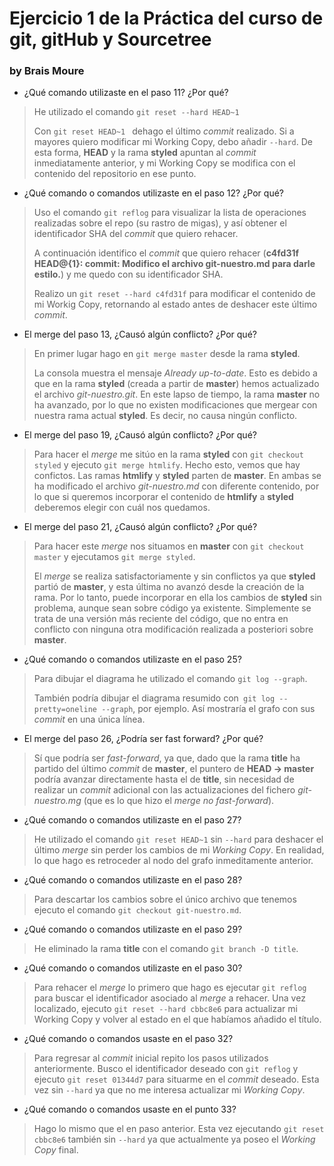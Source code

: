 # Ejercicio 1 de la Práctica del curso de git, gitHub y Sourcetree
### by Brais Moure

* ¿Qué comando utilizaste en el paso 11? ¿Por qué?
> He utilizado el comando `git reset --hard HEAD~1`
> 
> Con `git reset HEAD~1 ` dehago el último *commit* realizado. Si a mayores quiero modificar mi Working Copy, debo añadir `--hard`.
> De esta forma, **HEAD** y la rama **styled** apuntan al *commit* inmediatamente anterior, y mi Working Copy se modifica con el contenido del repositorio en ese punto. 

* ¿Qué comando o comandos utilizaste en el paso 12? ¿Por qué?
> Uso el comando `git reflog` para visualizar la lista de operaciones realizadas sobre el repo (su rastro de migas), y así obtener el identificador SHA del *commit* que quiero rehacer.
> 
> A continuación identifico el *commit* que quiero rehacer (**c4fd31f HEAD@{1}: commit: Modifico el archivo git-nuestro.md para darle estilo.**) y me quedo con su identificador SHA.
> 
> Realizo un `git reset --hard c4fd31f` para modificar el contenido de mi Workig Copy, retornando al estado antes de deshacer este último *commit*.

* El merge del paso 13, ¿Causó algún conflicto? ¿Por qué?
> En primer lugar hago en `git merge master` desde la rama **styled**.
> 
> La consola muestra el mensaje *Already up-to-date*. Esto es debido a que en la rama **styled** (creada a partir de **master**) hemos actualizado el archivo *git-nuestro.git*. En este lapso de tiempo, la rama **master** no ha avanzado, por lo que no existen modificaciones que mergear con nuestra rama actual **styled**. Es decir, no causa ningún conflicto.

* El merge del paso 19, ¿Causó algún conflicto? ¿Por qué?
> Para hacer el *merge* me sitúo en la rama **styled** con `git checkout styled` y ejecuto `git merge htmlify`.
> Hecho esto, vemos que hay confictos. Las ramas **htmlify** y **styled** parten de **master**. En ambas se ha modificado el archivo *git-nuestro.md* con diferente contenido, por lo que si queremos incorporar el contenido de **htmlify** a **styled** deberemos elegir con cuál nos quedamos.

* El merge del paso 21, ¿Causó algún conflicto? ¿Por qué?
> Para hacer este *merge* nos situamos en **master** con `git checkout master` y ejecutamos `git merge styled`.
> 
> El *merge* se realiza satisfactoriamente y sin conflictos ya que **styled** partió de **master**, y esta última no avanzó desde la creación de la rama. Por lo tanto, puede incorporar en ella los cambios de **styled** sin problema, aunque sean sobre código ya existente. Simplemente se trata de una versión más reciente del código, que no entra en conflicto con ninguna otra modificación realizada a posteriori sobre **master**. 

* ¿Qué comando o comandos utilizaste en el paso 25?
> Para dibujar el diagrama he utilizado el comando `git log --graph`.
> 
> También podría dibujar el diagrama resumido con` git log --pretty=oneline --graph`, por ejemplo. Así mostraría el grafo con sus *commit* en una única línea.

* El merge del paso 26, ¿Podría ser fast forward? ¿Por qué?
> Sí que podría ser *fast-forward*, ya que, dado que la rama **title** ha partido del último *commit* de **master**, el puntero de **HEAD -> master** podría avanzar directamente hasta el de **title**, sin necesidad de realizar un *commit* adicional con las actualizaciones del fichero *git-nuestro.mg* (que es lo que hizo el *merge* *no fast-forward*).

* ¿Qué comando o comandos utilizaste en el paso 27?
> He utilizado el comando `git reset HEAD~1` sin `--hard` para deshacer el último *merge* sin perder los cambios de mi *Working Copy*. En realidad, lo que hago es retroceder al nodo del grafo inmeditamente anterior.

* ¿Qué comando o comandos utilizaste en el paso 28?
> Para descartar los cambios sobre el único archivo que tenemos ejecuto el comando `git checkout git-nuestro.md`.

* ¿Qué comando o comandos utilizaste en el paso 29?
> He eliminado la rama **title** con el comando `git branch -D title`.

* ¿Qué comando o comandos utilizaste en el paso 30?
> Para rehacer el *merge* lo primero que hago es ejecutar `git reflog` para buscar el identificador asociado al *merge* a rehacer. Una vez localizado, ejecuto `git reset --hard cbbc8e6` para actualizar mi Working Copy y volver al estado en el que habíamos añadido el título.

* ¿Qué comando o comandos usaste en el paso 32?
> Para regresar al *commit* inicial repito los pasos utilizados anteriormente. Busco el identificador deseado con `git reflog` y ejecuto `git reset 01344d7` para situarme en el *commit* deseado. Esta vez sin `--hard` ya que no me interesa actualizar mi *Working Copy*.

* ¿Qué comando o comandos usaste en el punto 33?
> Hago lo mismo que el en paso anterior. Esta vez ejecutando `git reset cbbc8e6` también sin `--hard` ya que actualmente ya poseo el *Working Copy* final.
